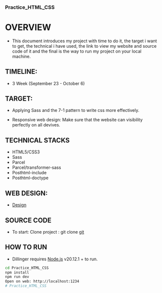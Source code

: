 ### Practice_HTML_CSS

# OVERVIEW

 - This document introduces my project with time to do it, the target i want to get, the technical i have used, the link to view my website and source code of it and the final is the way to run my project on your local machine.

## TIMELINE:

-  3 Week (September 23 - October 6)

## TARGET:

- Applying Sass and the 7-1 pattern to write css more effectively.

- Responsive web design: Make sure that the website can visibility perfectly on all devives.

## TECHNICAL STACKS

- HTML5/CSS3
- Sass
- Parcel
- Parcel/transformer-sass
- Posthtml-include
- Posthtml-doctype

## WEB DESIGN:

- [Design](https://www.figma.com/file/RabBdppCXVHlM4LC0L1oSa/360%C2%B0-Agency-Simple-Website-(Community)?type=design&node-id=0-1&mode=design&t=gC3XKt06iHYD17P1-0)

## SOURCE CODE

- To start: Clone project : git clone [git](https://github.com/nhatanh19/Practice_HTML_CSS_3.git)

## HOW TO RUN

- Dillinger requires [Node.js](https://nodejs.org/) v20.12.1 + to run.


```sh
cd Practice_HTML_CSS
npm install
npm run dev
Open on web: http://localhost:1234
# Practice_HTML_CSS